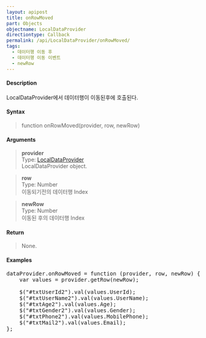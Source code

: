 ```yaml
---
layout: apipost
title: onRowMoved
part: Objects
objectname: LocalDataProvider
directiontype: Callback
permalink: /api/LocalDataProvider/onRowMoved/
tags:
  - 데이터행 이동 후
  - 데이터행 이동 이벤트
  - newRow
---
```



#### Description

 LocalDataProvider에서 데이터행이 이동된후에 호출된다.

#### Syntax

> function onRowMoved(provider, row, newRow)

#### Arguments

> **provider**  
> Type: [LocalDataProvider](/api/LocalDataProvider/)  
> LocalDataProvider object.

> **row**  
> Type: Number  
> 이동되기전의 데이터행 Index

> **newRow**  
> Type: Number  
> 이동된 후의 데이터행 Index

#### Return

> None.

#### Examples 

<pre class="prettyprint">
dataProvider.onRowMoved = function (provider, row, newRow) {
    var values = provider.getRow(newRow);

    $("#txtUserId2").val(values.UserId);
    $("#txtUserName2").val(values.UserName);
    $("#txtAge2").val(values.Age);
    $("#txtGender2").val(values.Gender);
    $("#txtPhone2").val(values.MobilePhone);
    $("#txtMail2").val(values.Email);
};
</pre>

